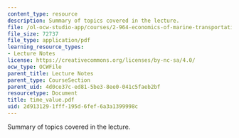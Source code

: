 ```yaml
---
content_type: resource
description: Summary of topics covered in the lecture.
file: /ol-ocw-studio-app/courses/2-964-economics-of-marine-transportation-industries-fall-2006/2d9131291fff195d6fef6a3a1399998c_time_value.pdf
file_size: 72737
file_type: application/pdf
learning_resource_types:
- Lecture Notes
license: https://creativecommons.org/licenses/by-nc-sa/4.0/
ocw_type: OCWFile
parent_title: Lecture Notes
parent_type: CourseSection
parent_uid: 4d0ce37c-ed81-5be3-8ee0-041c5faeb2bf
resourcetype: Document
title: time_value.pdf
uid: 2d913129-1fff-195d-6fef-6a3a1399998c
---
```

Summary of topics covered in the lecture.
